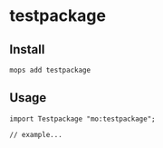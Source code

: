 # testpackage

## Install
```
mops add testpackage
```

## Usage
```motoko
import Testpackage "mo:testpackage";

// example...
```